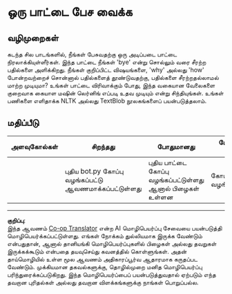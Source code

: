 <!--
CO_OP_TRANSLATOR_METADATA:
{
  "original_hash": "2efc4c2aba5ed06c780c05539c492ae3",
  "translation_date": "2025-10-11T11:37:45+00:00",
  "source_file": "6-NLP/2-Tasks/assignment.md",
  "language_code": "ta"
}
-->
# ஒரு பாட்டை பேச வைக்க

## வழிமுறைகள்

கடந்த சில பாடங்களில், நீங்கள் பேசுவதற்கு ஒரு அடிப்படை பாட்டை நிரலாக்கியுள்ளீர்கள். இந்த பாட்டை நீங்கள் 'bye' என்று சொல்லும் வரை சீரற்ற பதில்களை அளிக்கிறது. நீங்கள் குறிப்பிட்ட விஷயங்களை, 'why' அல்லது 'how' போன்றவற்றைச் சொன்னால் பதில்களைத் தூண்டுவதற்கு, பதில்களை சீரற்றதல்லாமல் மாற்ற முடியுமா? உங்கள் பாட்டை விரிவாக்கும் போது, இந்த வகையான வேலைகளை குறைவாக கையாள மஷின் லெர்னிங் எப்படி உதவ முடியும் என்று சிந்தியுங்கள். உங்கள் பணிகளை எளிதாக்க NLTK அல்லது TextBlob நூலகங்களைப் பயன்படுத்தலாம்.

## மதிப்பீடு

| அளவுகோல்கள் | சிறந்தது                                     | போதுமானது                                         | மேம்படுத்தல் தேவை       |
| ----------- | --------------------------------------------- | ------------------------------------------------ | ----------------------- |
|             | புதிய bot.py கோப்பு வழங்கப்பட்டு ஆவணமாக்கப்பட்டுள்ளது | புதிய பாட்டை கோப்பு வழங்கப்பட்டுள்ளது ஆனால் பிழைகள் உள்ளன | கோப்பு வழங்கப்படவில்லை |

---

**குறிப்பு**:  
இந்த ஆவணம் [Co-op Translator](https://github.com/Azure/co-op-translator) என்ற AI மொழிபெயர்ப்பு சேவையை பயன்படுத்தி மொழிபெயர்க்கப்பட்டுள்ளது. எங்கள் நோக்கம் துல்லியமாக இருக்க வேண்டும் என்பதுதான், ஆனால் தானியங்கி மொழிபெயர்ப்புகளில் பிழைகள் அல்லது தவறுகள் இருக்கக்கூடும் என்பதை தயவுசெய்து கவனத்தில் கொள்ளுங்கள். அதன் தாய்மொழியில் உள்ள மூல ஆவணம் அதிகாரப்பூர்வ ஆதாரமாக கருதப்பட வேண்டும். முக்கியமான தகவல்களுக்கு, தொழில்முறை மனித மொழிபெயர்ப்பு பரிந்துரைக்கப்படுகிறது. இந்த மொழிபெயர்ப்பைப் பயன்படுத்துவதால் ஏற்படும் எந்த தவறான புரிதல்கள் அல்லது தவறான விளக்கங்களுக்கு நாங்கள் பொறுப்பல்ல.